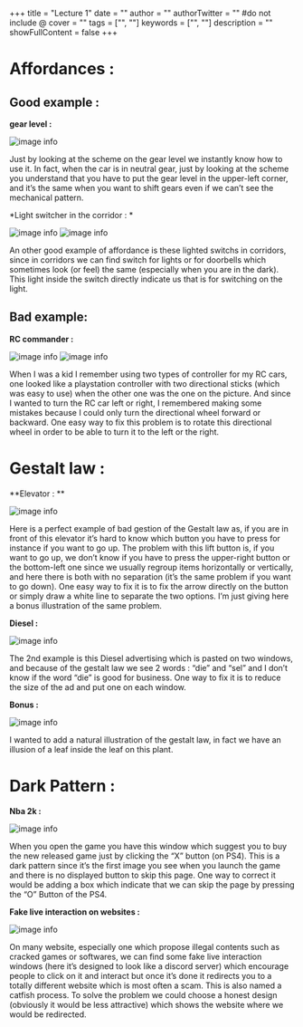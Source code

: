 +++
title = "Lecture 1"
date = ""
author = ""
authorTwitter = "" #do not include @
cover = ""
tags = ["", ""]
keywords = ["", ""]
description = ""
showFullContent = false
+++

# Affordances :

## Good example :
 
**gear level :**

![image info](/IMG_20200921_190409.jpg)

Just by looking at the scheme on the gear level we instantly know how to use it. In fact, when the car is in neutral gear, just by looking at the scheme you understand that you have to put the gear level in the upper-left corner, and it’s the same when you want to shift gears even if we can’t see the mechanical pattern.
             
*Light switcher in the corridor : *

![image info](/IMG_20200917_174333.jpg)
![image info](/IMG_20200917_174326.jpg)

An other good example of affordance is these lighted switchs in corridors, since in corridors we can find switch for lights or for doorbells which sometimes look (or feel) the same (especially when you are in the dark). This light inside the switch directly indicate us that is for switching on the light. 

## Bad example:

**RC commander :**

![image info](/IMG_20200920_153020.jpg)
![image info](/IMG_20200920_153040.jpg)

When I was a kid I remember using two types of controller for my RC cars, one looked like a playstation controller with two directional sticks (which was easy to use) when the other one was the one on the picture. And since I wanted to turn the RC car left or right, I remembered making some mistakes because I could only turn the directional wheel forward or backward. One easy way to fix this problem is to rotate this directional wheel in order to be able to turn it to the left or the right.


# Gestalt law : 

**Elevator : **

![image info](/6814cf3dd14ab23db61d88cb037672df.jpg)

Here is a perfect example of bad gestion of the Gestalt law as, if you are in front of this elevator it’s hard to know which button you have to press for instance if you want to go up. The problem with this lift button is, if you want to go up, we don’t know if you have to press the upper-right button or the bottom-left one since we usually regroup items horizontally or vertically, and here there is both with no separation (it’s the same problem if you want to go down). One easy way to fix it is to fix the arrow directly on the button or simply draw a white line to separate the two options.
I’m just giving here a bonus illustration of the same problem. 

**Diesel :**

![image info](/5d95a82aa996e-5d89c66aa6510_aujwepu27etz__700.jpg)

The 2nd example is this Diesel advertising which is pasted on two windows, and because of the gestalt law we see 2 words : “die” and “sel” and I don’t know if the word “die” is good for business. One way to fix it is to reduce the size of the ad and put one on each window.

**Bonus :**

![image info](/IMG_20200920_162446.jpg)

I wanted to add a natural illustration of the gestalt law, in fact we have an illusion of a leaf inside the leaf on this plant.

# Dark Pattern :

**Nba 2k :**

![image info](/IMG_20200919_155718.jpg)

When you open the game you have this window which suggest you to buy the new released game just by clicking the “X” button (on PS4). This is a dark pattern since it’s the first image you see when you launch the game and there is no displayed button to skip this page. One way to correct it would be adding a box which indicate that we can skip the page by pressing the “O” Button of the PS4.

**Fake live interaction on websites :**

![image info](/Capture.PNG)

On many website, especially one which propose illegal contents such as cracked games or softwares, we can find some fake live interaction windows (here it’s designed to look like a discord server) which encourage people to click on it and interact but once it’s done it redirects you to a totally different website which is most often a scam. This is also named a catfish process. To solve the problem we could choose a honest design (obviously it would be less attractive) which shows the website where we would be redirected.

